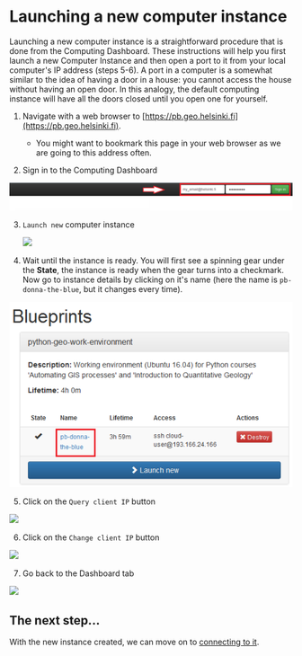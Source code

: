 # Launching a new computer instance

Launching a new computer instance is a straightforward procedure that is done from the Computing Dashboard. 
These instructions will help you first launch a new Computer Instance and then open a port to it from your local computer's IP address (steps 5-6).
A port in a computer is a somewhat similar to the idea of having a door in a house: you cannot access the house without having an open door. In this analogy, the default computing instance will have all the doors closed until you open one for yourself.

 1. Navigate with a web browser to [https://pb.geo.helsinki.fi](https://pb.geo.helsinki.fi).
    
    - You might want to bookmark this page in your web browser as we are going to this address often. 
 
 2. Sign in to the Computing Dashboard
 
   ![Login to Computing Dashboard](img/7_log_in.PNG)
 
 3. `Launch new` computer instance
 
    <img src="https://github.com/Python-for-geo-people/Intro-to-Python-I/blob/master/img/8_launch_instance.PNG" width="500">
 
 4. Wait until the instance is ready. You will first see a spinning gear under the **State**, the instance is ready when the gear turns into a checkmark. Now go to instance details by clicking on it's name (here the name is `pb-donna-the-blue`, but it changes every time).
 
   ![Go to instance details](img/9_go_to_instance_details.PNG)
  
 5. Click on the `Query client IP` button
 
   <img src="https://github.com/Python-for-geo-people/Intro-to-Python-I/blob/master/img/10_query_client_IP.PNG" width="500">
    
 6. Click on the `Change client IP` button
 
   <img src="https://github.com/Python-for-geo-people/Intro-to-Python-I/blob/master/img/11_change_client_IP.PNG" width="500">
 
 7. Go back to the Dashboard tab
 
   <img src="https://github.com/Python-for-geo-people/Intro-to-Python-I/blob/master/img/12_go_back_to_dashboard.PNG" width="500">

## The next step...
With the new instance created, we can move on to [connecting to it](Background/connect-to-instance.md).
